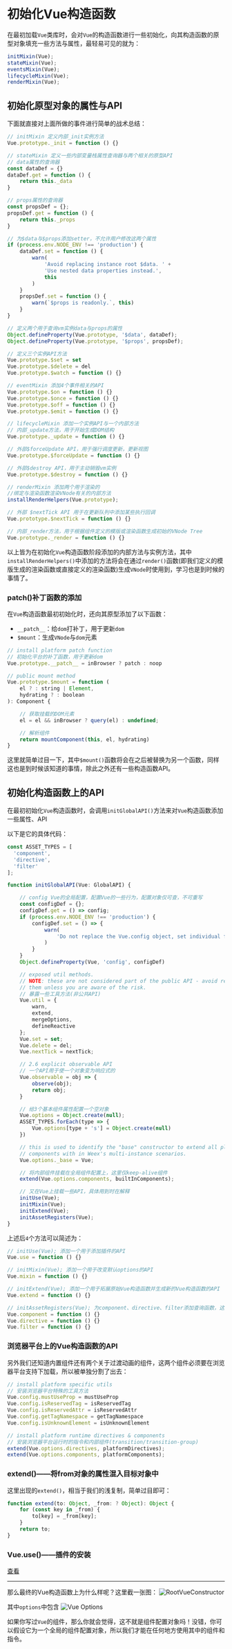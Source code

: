 # 初始化Vue构造函数

在最初加载`Vue`类库时，会对`Vue`的构造函数进行一些初始化，向其构造函数的原型对象填充一些方法与属性，最轻易可见的就为：

```js
initMixin(Vue);
stateMixin(Vue);
eventsMixin(Vue);
lifecycleMixin(Vue);
renderMixin(Vue);
```

## 初始化原型对象的属性与API

下面就直接对上面所做的事件进行简单的战术总结：

```js
// initMixin 定义内部_init实例方法
Vue.prototype._init = function () {}

// stateMixin 定义一些内部变量栈属性查询器与两个相关的原型API
// data属性的查询器
const dataDef = {}
dataDef.get = function () {
    return this._data
}

// props属性的查询器
const propsDef = {};
propsDef.get = function () {
    return this._props
}

// 为$data与$props添加setter，不允许用户修改这两个属性
if (process.env.NODE_ENV !== 'production') {
    dataDef.set = function () {
        warn(
            'Avoid replacing instance root $data. ' +
            'Use nested data properties instead.',
            this
        )
    }
    propsDef.set = function () {
        warn(`$props is readonly.`, this)
    }
}

// 定义两个用于查询vm实例data与props的属性
Object.defineProperty(Vue.prototype, '$data', dataDef);
Object.defineProperty(Vue.prototype, '$props', propsDef);

// 定义三个实例API方法
Vue.prototype.$set = set
Vue.prototype.$delete = del
Vue.prototype.$watch = function () {}

// eventMixin 添加4个事件相关的API
Vue.prototype.$on = function () {}
Vue.prototype.$once = function () {}
Vue.prototype.$off = function () {}
Vue.prototype.$emit = function () {}

// lifecycleMixin 添加一个实例API与一个内部方法
// 内部_update方法，用于开始生成DOM结构
Vue.prototype._update = function () {}

// 外部$forceUpdate API，用于强行调度更新，更新视图
Vue.prototype.$forceUpdate = function () {}

// 外部$destroy API，用于主动销毁vm实例
Vue.prototype.$destroy = function () {}

// renderMixin 添加两个用于渲染的
//绑定与渲染函数渲染VNode有关的内部方法
installRenderHelpers(Vue.prototype);

// 外部 $nextTick API 用于在更新队列中添加某些执行回调
Vue.prototype.$nextTick = function () {}

// 内部_render方法，用于根据组件定义的模版或渲染函数生成初始的VNode Tree
Vue.prototype._render = function () {}
```

以上皆为在初始化`Vue`构造函数阶段添加的内部方法与实例方法，其中`installRenderHelpers()`中添加的方法将会在通过`render()`函数(即我们定义的模版生成的渲染函数或直接定义的渲染函数)生成`VNode`时使用到，学习也是到时候的事情了。

### __patch__()补丁函数的添加

在`Vue`构造函数最初初始化时，还向其原型添加了以下函数：

- `__patch__`：给`dom`打补丁，用于更新`dom`
- `$mount`：生成`VNode`与`dom`元素

```js
// install platform patch function
// 初始化平台的补丁函数，用于更新dom
Vue.prototype.__patch__ = inBrowser ? patch : noop

// public mount method
Vue.prototype.$mount = function (
    el ? : string | Element,
    hydrating ? : boolean
): Component {

    // 获取挂载的DOM元素
    el = el && inBrowser ? query(el) : undefined;

    // 解析组件
    return mountComponent(this, el, hydrating)
}
```

这里就简单过目一下，其中`$mount()`函数将会在之后被替换为另一个函数，同样这也是到时候该知道的事情，除此之外还有一些构造函数API。

## 初始化构造函数上的API

在最初初始化`Vue`构造函数时，会调用`initGlobalAPI()`方法来对`Vue`构造函数添加一些属性、API

以下是它的具体代码：

```js
const ASSET_TYPES = [
  'component',
  'directive',
  'filter'
];

function initGlobalAPI(Vue: GlobalAPI) {

    // config Vue的全局配置，配置Vue的一些行为，配置对象仅可查，不可重写
    const configDef = {};
    configDef.get = () => config;
    if (process.env.NODE_ENV !== 'production') {
        configDef.set = () => {
            warn(
                'Do not replace the Vue.config object, set individual fields instead.'
            )
        }
    }
    Object.defineProperty(Vue, 'config', configDef)

    // exposed util methods.
    // NOTE: these are not considered part of the public API - avoid relying on
    // them unless you are aware of the risk.
    // 暴露一些工具方法(非公共API)
    Vue.util = {
        warn,
        extend,
        mergeOptions,
        defineReactive
    };
    Vue.set = set;
    Vue.delete = del;
    Vue.nextTick = nextTick;

    // 2.6 explicit observable API
    // 一个API用于使一个对象变为响应式的
    Vue.observable = obj => {
        observe(obj);
        return obj;
    }

    // 给3个基本组件属性配置一个空对象
    Vue.options = Object.create(null);
    ASSET_TYPES.forEach(type => {
        Vue.options[type + 's'] = Object.create(null)
    })

    // this is used to identify the "base" constructor to extend all plain-object
    // components with in Weex's multi-instance scenarios.
    Vue.options._base = Vue;

    // 将内部组件挂载在全局组件配置上，这里仅keep-alive组件
    extend(Vue.options.components, builtInComponents);

    // 又在Vue上挂载一些API，具体用到时在解释
    initUse(Vue);
    initMixin(Vue);
    initExtend(Vue);
    initAssetRegisters(Vue);
}
```

上述后`4`个方法可以简述为：

```js
// initUse(Vue); 添加一个用于添加插件的API
Vue.use = function () {}

// initMixin(Vue); 添加一个用于改变默认options的API
Vue.mixin = function () {}

// initExtend(Vue); 添加一个用于拓展原始Vue构造函数并生成新的Vue构造函数的API
Vue.extend = function () {}

// initAssetRegisters(Vue); 为component、directive、filter添加查询函数，这些函数用于注册全局的指令和组件。
Vue.component = function () {}
Vue.directive = function () {}
Vue.filter = function () {}
```

### 浏览器平台上的Vue构造函数的API

另外我们还知道内置组件还有两个关于过渡动画的组件，这两个组件必须要在浏览器平台支持下加载，所以被单独分割了出去：

```js
// install platform specific utils
// 安装浏览器平台特殊的工具方法
Vue.config.mustUseProp = mustUseProp
Vue.config.isReservedTag = isReservedTag
Vue.config.isReservedAttr = isReservedAttr
Vue.config.getTagNamespace = getTagNamespace
Vue.config.isUnknownElement = isUnknownElement

// install platform runtime directives & components
// 安装浏览器平台运行时的指令和内部组件(transition/transition-group)
extend(Vue.options.directives, platformDirectives);
extend(Vue.options.components, platformComponents);
```

### extend()——将from对象的属性混入目标对象中

这里出现的`extend()`，相当于我们的浅复制，简单过目即可：

```js
function extend(to: Object, _from: ? Object): Object {
    for (const key in _from) {
        to[key] = _from[key];
    }
    return to;
}
```

### Vue.use()——插件的安装

[查看](./Vue.use/README.md)
___

那么最终的Vue构造函数上为什么样呢？这里截一张图：
![RootVueConstructor](./imgs/RootVueConstructor.png)

其中`options`中包含
![Vue Options](./imgs/Vue.options.png)

如果你写过`Vue`的组件，那么你就会觉得，这不就是组件配置对象吗！没错，你可以假设它为一个全局的组件配置对象，所以我们才能在任何地方使用其中的组件和指令。
